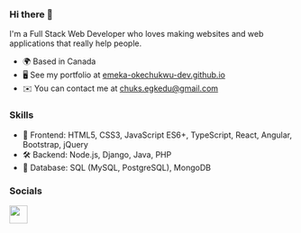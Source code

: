 ### Hi there 👋

I'm a Full Stack Web Developer who loves making websites and web applications that really help people.

* 🌍  Based in Canada
* 🖥️  See my portfolio at [emeka-okechukwu-dev.github.io](https://emeka-okechukwu-dev.github.io)
* ✉️  You can contact me at [chuks.egkedu@gmail.com](mailto:chuks.egkedu@gmail.com)

### Skills

* 🎨 Frontend: HTML5, CSS3, JavaScript ES6+, TypeScript, React, Angular, Bootstrap, jQuery
* 🛠️ Backend: Node.js, Django, Java, PHP
* 💾 Database: SQL (MySQL, PostgreSQL), MongoDB

### Socials

<p align="left"><a href="https://www.linkedin.com/in/emeka-okechukwu-0410/" target="_blank" rel="noreferrer"><img src="https://raw.githubusercontent.com/danielcranney/readme-generator/main/public/icons/socials/linkedin.svg" width="32" height="32" /></a></p>


<!--
**emekaokechukwudev/emekaokechukwudev** is a ✨ _special_ ✨ repository because its `README.md` (this file) appears on your GitHub profile.

Here are some ideas to get you started:

- 🔭 I’m currently working on ...
- 🌱 I’m currently learning ...
- 👯 I’m looking to collaborate on ...
- 🤔 I’m looking for help with ...
- 💬 Ask me about ...
- 📫 How to reach me: ...
- 😄 Pronouns: ...
- ⚡ Fun fact: ...
-->
